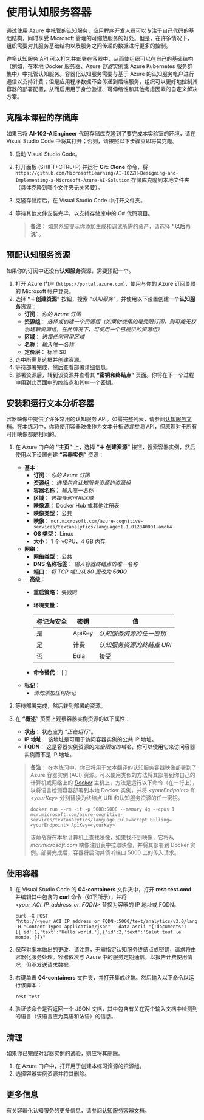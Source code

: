﻿---
lab:
    title: '使用认知服务容器'
    module: '模块 2 - 使用认知服务开发 AI 应用'
---

# 使用认知服务容器

通过使用 Azure 中托管的认知服务，应用程序开发人员可以专注于自己代码的基础结构，同时享受 Microsoft 管理的可缩放服务的好处。但是，在许多情况下，组织需要对其服务基础结构以及服务之间传递的数据进行更多的控制。

许多认知服务 API 可以打包并部署在容器中，从而使组织可以在自己的基础结构（例如，在本地 Docker 服务器、Azure *容器*实例或 Azure Kubernetes 服务群集中）中托管认知服务。容器化认知服务需要与基于 Azure 的认知服务帐户进行通信以支持计费；但是应用程序数据不会传递到后端服务，组织可以更好地控制其容器的部署配置，从而启用用于身份验证、可伸缩性和其他考虑因素的自定义解决方案。

## 克隆本课程的存储库

如果已将 **AI-102-AIEngineer** 代码存储库克隆到了要完成本实验室的环境，请在 Visual Studio Code 中将其打开；否则，请按照以下步骤立即将其克隆。

1. 启动 Visual Studio Code。
2. 打开面板 (SHIFT+CTRL+P) 并运行 **Git: Clone** 命令，将 `https://github.com/MicrosoftLearning/AI-102ZH-Designing-and-Implementing-a-Microsoft-Azure-AI-Solution` 存储库克隆到本地文件夹（具体克隆到哪个文件夹无关紧要）。
3. 克隆存储库后，在 Visual Studio Code 中打开文件夹。
4. 等待其他文件安装完毕，以支持存储库中的 C# 代码项目。

    > **备注**： 如果系统提示你添加生成和调试所需的资产，请选择 **“以后再说”**。

## 预配认知服务资源

如果你的订阅中还没有**认知服务**资源，需要预配一个。

1. 打开 Azure 门户 (`https://portal.azure.com`)，使用与你的 Azure 订阅关联的 Microsoft 帐户登录。
2. 选择 **“&#65291;创建资源”** 按钮，搜索 *“认知服务”*，并使用以下设置创建一个**认知服务**资源：
    - **订阅**： *你的 Azure 订阅*
    - **资源组**： *选择或创建一个资源组（如果你使用的是受限订阅，则可能无权创建新资源组，在此情况下，可使用一个已提供的资源组）*
    - **区域**： *选择任何可用区域*
    - **名称**： *输入唯一名称*
    - **定价层**： 标准 S0
3. 选中所需复选框并创建资源。
4. 等待部署完成，然后查看部署详细信息。
5. 部署资源后，转到该资源并查看其 **“密钥和终结点”** 页面。你将在下一个过程中用到此页面中的终结点和其中一个密钥。

## 安装和运行文本分析容器

容器映像中提供了许多常用的认知服务 API。如需完整列表，请参阅[认知服务文档](https://docs.microsoft.com/azure/cognitive-services/cognitive-services-container-support#container-availability-in-azure-cognitive-services)。在本练习中，你将使用容器映像作为文本分析*语言检测* API，但原理对于所有可用映像都是相同的。

1. 在 Azure 门户的 **“主页”** 上，选择 **“&#65291; 创建资源”** 按钮，搜索容器实例，然后使用以下设置创建 **“容器实例”** 资源：

    - **基本**：
        - **订阅**： *你的 Azure 订阅*
        - **资源组**： *选择包含认知服务资源的资源组*
        - **容器名称**： *输入唯一名称*
        - **区域**： *选择任何可用区域*
        - **映像源**： Docker Hub 或其他注册表
        - **映像类型**： 公共
        - **映像**： `mcr.microsoft.com/azure-cognitive-services/textanalytics/language:1.1.012840001-amd64`
        - **OS 类型**： Linux
        - **大小**： 1 个 vCPU，4 GB 内存
    - **网络**：
        - **网络类型**： 公共
        - **DNS 名称标签**： *输入容器终结点的唯一名称*
        - **端口**： *将 TCP 端口从 80 更改为 **5000***
    - ：**高级**：
        - **重启策略**： 失败时
        - **环境变量**：

            | 标记为安全 | 密钥 | 值 |
            | -------------- | --- | ----- |
            | 是 | ApiKey | *认知服务资源的任一密钥* |
            | 是 | 计费 | *认知服务资源的终结点 URI* |
            | 否 | Eula | 接受 |

        - **命令替代**： [ ]
    - **标记**：
        - *请勿添加任何标记*

2. 等待部署完成，然后转到部署的资源。
3. 在 **“概述”** 页面上观察容器实例资源的以下属性：
    - **状态**： 状态应为 *“正在运行”*。
    - **IP 地址**： 该地址是可用于访问容器实例的公共 IP 地址。
    - **FQDN**： 这是容器实例资源的*完全限定的域名*，你可以使用它来访问容器实例而不是 IP 地址。

    > **备注**： 在本练习中，你已将用于文本翻译的认知服务容器映像部署到了 Azure 容器实例 (ACI) 资源。可以使用类似的方法将其部署到你自己的计算机或网络上的 *[Docker](https://www.docker.com/products/docker-desktop)* 主机上，方法是运行以下命令（在一行上），以将语言检测容器部署到本地 Docker 实例，并将 *&lt;yourEndpoint&gt;* 和 *&lt;yourKey&gt;* 分别替换为终结点 URI 和认知服务资源的任一密钥。
    >
    > ```
    > docker run --rm -it -p 5000:5000 --memory 4g --cpus 1 mcr.microsoft.com/azure-cognitive-services/textanalytics/language Eula=accept Billing=<yourEndpoint> ApiKey=<yourKey>
    > ```
    >
    > 该命令将在本地计算机上查找映像，如果找不到映像，它将从 *mcr.microsoft.com* 映像注册表中拉取映像，并将其部署到 Docker 实例。部署完成后，容器将启动并侦听端口 5000 上的传入请求。

## 使用容器

1. 在 Visual Studio Code 的 **04-containers** 文件夹中，打开 **rest-test.cmd** 并编辑其中包含的 **curl** 命令（如下所示），并将 *&lt;your_ACI_IP_address_or_FQDN&gt;* 替换为容器的 IP 地址或 FQDN。

    ```
    curl -X POST "http://<your_ACI_IP_address_or_FQDN>:5000/text/analytics/v3.0/languages?" -H "Content-Type: application/json" --data-ascii "{'documents':[{'id':1,'text':'Hello world.'},{'id':2,'text':'Salut tout le monde.'}]}"
    ```

2. 保存对脚本做出的更改。请注意，无需指定认知服务终结点或密钥，请求将由容器化服务处理。容器依次与 Azure 中的服务定期通信，以报告计费使用情况，但不发送请求数据。
3. 右键单击 **04-containers** 文件夹，并打开集成终端。然后输入以下命令以运行该脚本：

    ```
    rest-test
    ```

4. 验证该命令是否返回一个 JSON 文档，其中包含有关在两个输入文档中检测到的语言（该语言应为英语和法语）的信息。

## 清理

如果你已完成对容器实例的试验，则应将其删除。

1. 在 Azure 门户中，打开用于创建本练习资源的资源组。
2. 选择容器实例资源并将其删除。

## 更多信息

有关容器化认知服务的更多信息，请参阅[认知服务容器文档](https://docs.microsoft.com/azure/cognitive-services/containers/)。
